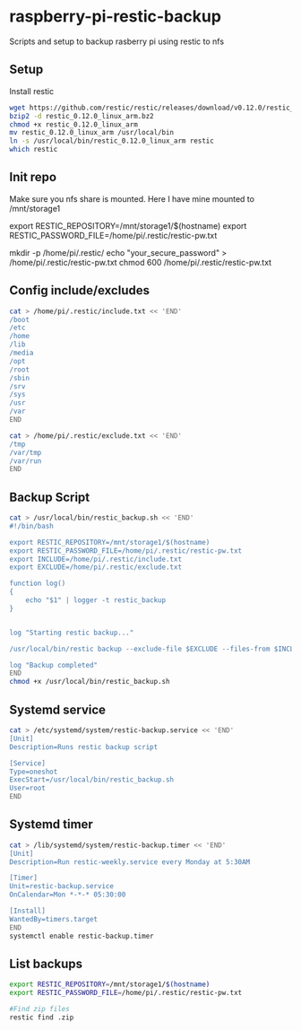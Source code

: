 # raspberry-pi-restic-backup
Scripts and setup to backup rasberry pi using restic to nfs


## Setup

Install restic

```bash
wget https://github.com/restic/restic/releases/download/v0.12.0/restic_0.12.0_linux_arm.bz2
bzip2 -d restic_0.12.0_linux_arm.bz2
chmod +x restic_0.12.0_linux_arm
mv restic_0.12.0_linux_arm /usr/local/bin
ln -s /usr/local/bin/restic_0.12.0_linux_arm restic
which restic
```

## Init repo

Make sure you nfs share is mounted. Here I have mine mounted to /mnt/storage1

export RESTIC_REPOSITORY=/mnt/storage1/$(hostname)
export RESTIC_PASSWORD_FILE=/home/pi/.restic/restic-pw.txt

mkdir -p /home/pi/.restic/
echo "your_secure_password" > /home/pi/.restic/restic-pw.txt
chmod 600 /home/pi/.restic/restic-pw.txt

## Config include/excludes


```bash
cat > /home/pi/.restic/include.txt << 'END'
/boot  
/etc  
/home  
/lib  
/media  
/opt   
/root  
/sbin  
/srv  
/sys  
/usr  
/var
END
```

```bash
cat > /home/pi/.restic/exclude.txt << 'END'
/tmp
/var/tmp
/var/run
END
```

## Backup Script

```bash
cat > /usr/local/bin/restic_backup.sh << 'END'
#!/bin/bash

export RESTIC_REPOSITORY=/mnt/storage1/$(hostname)
export RESTIC_PASSWORD_FILE=/home/pi/.restic/restic-pw.txt
export INCLUDE=/home/pi/.restic/include.txt
export EXCLUDE=/home/pi/.restic/exclude.txt

function log()
{
    echo "$1" | logger -t restic_backup
}


log "Starting restic backup..."

/usr/local/bin/restic backup --exclude-file $EXCLUDE --files-from $INCLUDE --host $(hostname) | logger -t restic_backup

log "Backup completed"
END
chmod +x /usr/local/bin/restic_backup.sh
```

## Systemd service

```bash
cat > /etc/systemd/system/restic-backup.service << 'END'
[Unit]
Description=Runs restic backup script

[Service]
Type=oneshot
ExecStart=/usr/local/bin/restic_backup.sh
User=root
END
```

## Systemd timer

```bash
cat > /lib/systemd/system/restic-backup.timer << 'END'
[Unit]
Description=Run restic-weekly.service every Monday at 5:30AM

[Timer]
Unit=restic-backup.service 
OnCalendar=Mon *-*-* 05:30:00

[Install]
WantedBy=timers.target
END
systemctl enable restic-backup.timer
```


## List backups

```bash
export RESTIC_REPOSITORY=/mnt/storage1/$(hostname)
export RESTIC_PASSWORD_FILE=/home/pi/.restic/restic-pw.txt

#Find zip files
restic find .zip
```
